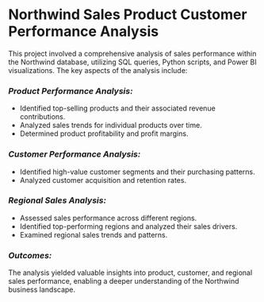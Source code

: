 # Northwind Sales Product Customer Performance Analysis
This project involved a comprehensive analysis of sales performance within the Northwind database, utilizing SQL queries, Python scripts, and Power BI visualizations. 
The key aspects of the analysis include:


### *Product Performance Analysis:*

* Identified top-selling products and their associated revenue contributions.
* Analyzed sales trends for individual products over time.
* Determined product profitability and profit margins.

### *Customer Performance Analysis:*

* Identified high-value customer segments and their purchasing patterns.
* Analyzed customer acquisition and retention rates.

### *Regional Sales Analysis:*

* Assessed sales performance across different regions.
* Identified top-performing regions and analyzed their sales drivers.
* Examined regional sales trends and patterns.

### *Outcomes:*

The analysis yielded valuable insights into product, customer, and regional sales performance, enabling a deeper understanding of the Northwind business landscape. 
